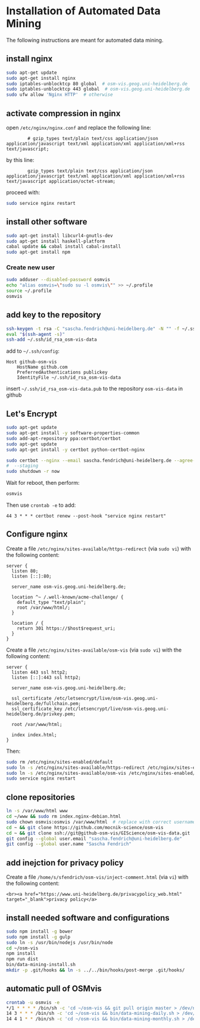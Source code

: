 # Installation of Automated Data Mining

The following instructions are meant for automated data mining.

## install nginx

```bash
sudo apt-get update
sudo apt-get install nginx
sudo iptables-unblocktcp 80 global  # osm-vis.geog.uni-heidelberg.de
sudo iptables-unblocktcp 443 global  # osm-vis.geog.uni-heidelberg.de
sudo ufw allow 'Nginx HTTP'  # otherwise
```

## activate compression in nginx

open `/etc/nginx/nginx.conf` and replace the following line:
```
        # gzip_types text/plain text/css application/json application/javascript text/xml application/xml application/xml+rss text/javascript;
```
by this line:
```
        gzip_types text/plain text/css application/json application/javascript text/xml application/xml application/xml+rss text/javascript application/octet-stream;
```

proceed with:
```bash
sudo service nginx restart
```

## install other software

```bash
sudo apt-get install libcurl4-gnutls-dev
sudo apt-get install haskell-platform
cabal update && cabal install cabal-install
sudo apt-get install npm
```

### Create new user

```bash
sudo adduser --disabled-password osmvis
echo "alias osmvis=\"sudo su -l osmvis\"" >> ~/.profile
source ~/.profile
osmvis
```

## add key to the repository

```bash
ssh-keygen -t rsa -C "sascha.fendrich@uni-heidelberg.de" -N "" -f ~/.ssh/id_rsa_osm-vis-data
eval "$(ssh-agent -s)"
ssh-add ~/.ssh/id_rsa_osm-vis-data
```

add to `~/.ssh/config`:
```
Host github-osm-vis
    HostName github.com
    PreferredAuthentications publickey
    IdentityFile ~/.ssh/id_rsa_osm-vis-data
```

insert `~/.ssh/id_rsa_osm-vis-data.pub` to the repository `osm-vis-data` in github

## Let's Encrypt

```bash
sudo apt-get update
sudo apt-get install -y software-properties-common
sudo add-apt-repository ppa:certbot/certbot
sudo apt-get update
sudo apt-get install -y certbot python-certbot-nginx

sudo certbot --nginx --email sascha.fendrich@uni-heidelberg.de --agree-tos -n -d osm-vis.geog.uni-heidelberg.de -w /var/www/html
#  --staging
sudo shutdown -r now
```

Wait for reboot, then perform:

```bash
osmvis
```

Then use `crontab -e` to add:

```
44 3 * * * certbot renew --post-hook "service nginx restart"
```

## Configure nginx

Create a file `/etc/nginx/sites-available/https-redirect` (via `sudo vi`) with the following content:

```
server {
  listen 80;
  listen [::]:80;

  server_name osm-vis.geog.uni-heidelberg.de;

  location ^~ /.well-known/acme-challenge/ {
    default_type "text/plain";
    root /var/www/html/;
  }

  location / {
    return 301 https://$host$request_uri;
  }
}
```

Create a file `/etc/nginx/sites-available/osm-vis` (via `sudo vi`) with the following content:

```
server {
  listen 443 ssl http2;
  listen [::]:443 ssl http2;

  server_name osm-vis.geog.uni-heidelberg.de;

  ssl_certificate /etc/letsencrypt/live/osm-vis.geog.uni-heidelberg.de/fullchain.pem;
  ssl_certificate_key /etc/letsencrypt/live/osm-vis.geog.uni-heidelberg.de/privkey.pem;

  root /var/www/html;

  index index.html;
}
```

Then:

```bash
sudo rm /etc/nginx/sites-enabled/default
sudo ln -s /etc/nginx/sites-available/https-redirect /etc/nginx/sites-enabled/https-redirect
sudo ln -s /etc/nginx/sites-available/osm-vis /etc/nginx/sites-enabled/osm-vis
sudo service nginx restart
```

## clone repositories

```bash
ln -s /var/www/html www
cd ~/www && sudo rm index.nginx-debian.html
sudo chown osmvis:osmvis /var/www/html  # replace with correct username
cd ~ && git clone https://github.com/mocnik-science/osm-vis
cd ~ && git clone ssh://git@github-osm-vis/GIScience/osm-vis-data.git
git config --global user.email "sascha.fendrich@uni-heidelberg.de"
git config --global user.name "Sascha Fendrich"
```

## add inejction for privacy policy

Create a file `/home/s/sfendrich/osm-vis/inject-comment.html` (via `vi`) with the following content:

```
<br><a href="https://www.uni-heidelberg.de/privacypolicy_web.html" target="_blank">privacy policy</a>
```

## install needed software and configurations

```bash
sudo npm install -g bower
sudo npm install -g gulp
sudo ln -s /usr/bin/nodejs /usr/bin/node
cd ~/osm-vis
npm install
npm run dist
bin/data-mining-install.sh
mkdir -p .git/hooks && ln -s ../../bin/hooks/post-merge .git/hooks/
```

## automatic pull of OSMvis

```bash
crontab -u osmvis -e
*/1 * * * * /bin/sh -c 'cd ~/osm-vis && git pull origin master > /dev/null 2>&1'
14 3 * * * /bin/sh -c 'cd ~/osm-vis && bin/data-mining-daily.sh > /dev/null 2>&1'
14 4 1 * * /bin/sh -c 'cd ~/osm-vis && bin/data-mining-monthly.sh > /dev/null 2>&1'
```

